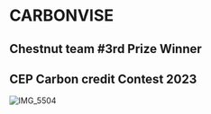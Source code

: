 <h1>CARBONVISE</h1>
<h2>Chestnut team #3rd Prize Winner</h2>
<h2>CEP Carbon credit Contest 2023</h2>


![IMG_5504](https://github.com/Gannub/Carbonvise-CEP-contest-2023/assets/134199034/69c7d8f2-4313-429c-9de2-5522b4bd62d1)
